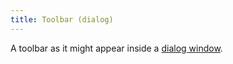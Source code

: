 ```yaml
---
title: Toolbar (dialog)
---
```


A toolbar as it might appear inside a <a href="/components/c-dialog.html">dialog window</a>.